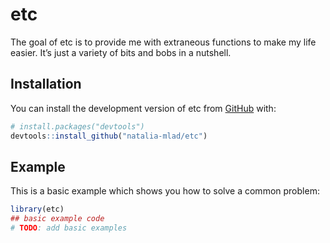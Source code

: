 
<!-- README.md is generated from README.Rmd. Please edit that file -->
<!-- Use devtools::build_readme() to rebuild-->

# etc

<!-- badges: start -->
<!-- badges: end -->

The goal of etc is to provide me with extraneous functions to make my
life easier. It’s just a variety of bits and bobs in a nutshell.

## Installation

You can install the development version of etc from
[GitHub](https://github.com/) with:

``` r
# install.packages("devtools")
devtools::install_github("natalia-mlad/etc")
```

## Example

This is a basic example which shows you how to solve a common problem:

``` r
library(etc)
## basic example code
# TODO: add basic examples
```
